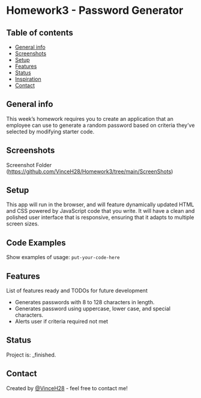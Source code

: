 # Homework3 - Password Generator

## Table of contents
* [General info](#general-info)
* [Screenshots](#screenshots)
* [Setup](#setup)
* [Features](#features)
* [Status](#status)
* [Inspiration](#inspiration)
* [Contact](#contact)

## General info
This week’s homework requires you to create an application that an employee can use to generate a random password based on criteria they’ve selected by modifying starter code.

## Screenshots
Screenshot Folder (https://github.com/VinceH28/Homework3/tree/main/ScreenShots)

## Setup
This app will run in the browser, and will feature dynamically updated HTML and CSS powered by JavaScript code that you write. It will have a clean and polished user interface that is responsive, ensuring that it adapts to multiple screen sizes.

## Code Examples
Show examples of usage:
`put-your-code-here`

## Features
List of features ready and TODOs for future development
* Generates passwords with 8 to 128 characters in length.
* Generates password using uppercase, lower case, and special characters.
* Alerts user if criteria required not met

## Status
Project is: _finished.

## Contact
Created by [@VinceH28](https://github.com/VinceH28/Homework3/) - feel free to contact me!
